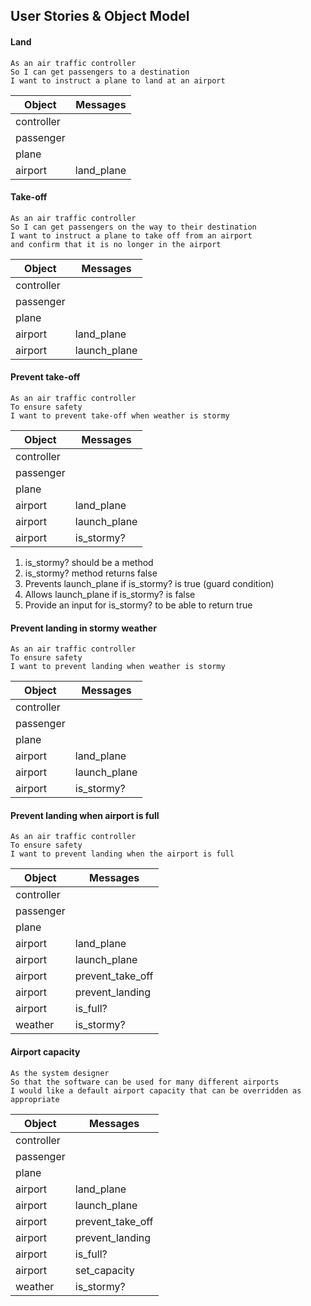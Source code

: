 ## User Stories & Object Model

#### Land

```
As an air traffic controller 
So I can get passengers to a destination 
I want to instruct a plane to land at an airport
```

Object | Messages
------------------------------- | ---------------------------------------
controller | 
passenger | 
plane | 
airport | land_plane


#### Take-off

```
As an air traffic controller 
So I can get passengers on the way to their destination 
I want to instruct a plane to take off from an airport
and confirm that it is no longer in the airport
```

Object | Messages
------------------------------- | ---------------------------------------
controller | 
passenger | 
plane | 
airport | land_plane
airport | launch_plane


#### Prevent take-off

```
As an air traffic controller 
To ensure safety 
I want to prevent take-off when weather is stormy 
```

Object | Messages
------------------------------- | ---------------------------------------
controller | 
passenger | 
plane | 
airport | land_plane
airport | launch_plane
airport | is_stormy?

1. is_stormy? should be a method
2. is_stormy? method returns false
3. Prevents launch_plane if is_stormy? is true (guard condition)
4. Allows launch_plane if is_stormy? is false
5. Provide an input for is_stormy? to be able to return true


#### Prevent landing in stormy weather

```
As an air traffic controller 
To ensure safety 
I want to prevent landing when weather is stormy 
```

Object | Messages
------------------------------- | ---------------------------------------
controller | 
passenger | 
plane | 
airport | land_plane
airport | launch_plane
airport | is_stormy?


#### Prevent landing when airport is full

```
As an air traffic controller 
To ensure safety 
I want to prevent landing when the airport is full 
```

Object | Messages
------------------------------- | ---------------------------------------
controller | 
passenger | 
plane | 
airport | land_plane
airport | launch_plane
airport | prevent_take_off
airport | prevent_landing
airport | is_full?
weather | is_stormy?


#### Airport capacity

```
As the system designer
So that the software can be used for many different airports
I would like a default airport capacity that can be overridden as appropriate
```

Object | Messages
------------------------------- | ---------------------------------------
controller | 
passenger | 
plane | 
airport | land_plane
airport | launch_plane
airport | prevent_take_off
airport | prevent_landing
airport | is_full?
airport | set_capacity
weather | is_stormy?
